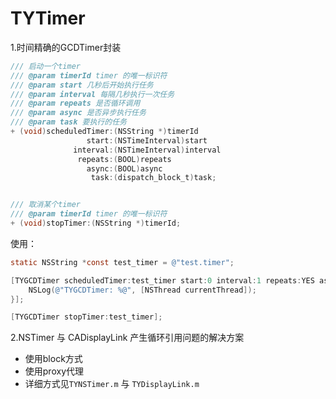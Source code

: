 # TYTimer

1.时间精确的GCDTimer封装

```objective-c
/// 启动一个timer
/// @param timerId timer 的唯一标识符
/// @param start 几秒后开始执行任务
/// @param interval 每隔几秒执行一次任务
/// @param repeats 是否循环调用
/// @param async 是否异步执行任务
/// @param task 要执行的任务
+ (void)scheduledTimer:(NSString *)timerId
                 start:(NSTimeInterval)start
              interval:(NSTimeInterval)interval
               repeats:(BOOL)repeats
                 async:(BOOL)async
                  task:(dispatch_block_t)task;


/// 取消某个timer
/// @param timerId timer 的唯一标识符
+ (void)stopTimer:(NSString *)timerId;

```

使用：

```objective-c
static NSString *const test_timer = @"test.timer";

[TYGCDTimer scheduledTimer:test_timer start:0 interval:1 repeats:YES async:YES task:^{
	NSLog(@"TYGCDTimer: %@", [NSThread currentThread]);
}];

[TYGCDTimer stopTimer:test_timer];
```



2.NSTimer 与 CADisplayLink 产生循环引用问题的解决方案

- 使用block方式
- 使用proxy代理
- 详细方式见`TYNSTimer.m` 与 `TYDisplayLink.m`


